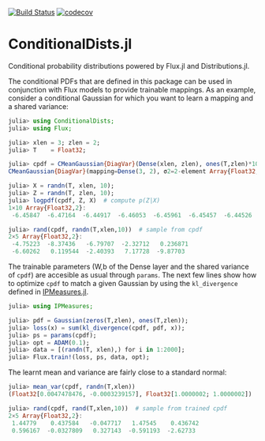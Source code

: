 [![Build Status](https://travis-ci.com/aicenter/ConditionalDists.jl.svg?branch=master)](https://travis-ci.com/aicenter/ConditionalDists.jl)
[![codecov](https://codecov.io/gh/aicenter/ConditionalDists.jl/branch/master/graph/badge.svg)](https://codecov.io/gh/aicenter/ConditionalDists.jl)

# ConditionalDists.jl

Conditional probability distributions powered by Flux.jl and Distributions.jl.

The conditional PDFs that are defined in this package can be used in
conjunction with Flux models to provide trainable mappings. As an example,
consider a conditional Gaussian for which you want to learn a mapping and a
shared variance:

```julia
julia> using ConditionalDists;
julia> using Flux;

julia> xlen = 3; zlen = 2;
julia> T    = Float32;

julia> cpdf = CMeanGaussian{DiagVar}(Dense(xlen, zlen), ones(T,zlen)*10)
CMeanGaussian{DiagVar}(mapping=Dense(3, 2), σ2=2-element Array{Float32,1}

julia> X = randn(T, xlen, 10);
julia> Z = randn(T, zlen, 10);
julia> logpdf(cpdf, Z, X)  # compute p(Z|X)
1×10 Array{Float32,2}:
 -6.45847  -6.47164  -6.44917  -6.46053  -6.45961  -6.45457  -6.44526  -6.4592  -6.47359  -6.45476

julia> rand(cpdf, randn(T,xlen,10))  # sample from cpdf
2×5 Array{Float32,2}:
 -4.75223  -8.37436   -6.79707  -2.32712   0.236871
 -6.60262   0.119544  -2.40393   7.17728  -9.87703 
```

The trainable parameters (W,b of the Dense layer and the shared variance of
`cpdf`) are accesible as usual through `params`.  The next few lines show how
to optimize `cpdf` to match a given Gaussian by using the `kl_divergence` defined
in [IPMeasures.jl](https://github.com/aicenter/IPMeasures.jl).

```julia
julia> using IPMeasures;

julia> pdf = Gaussian(zeros(T,zlen), ones(T,zlen));
julia> loss(x) = sum(kl_divergence(cpdf, pdf, x));
julia> ps = params(cpdf);
julia> opt = ADAM(0.1);
julia> data = [(randn(T, xlen),) for i in 1:2000];
julia> Flux.train!(loss, ps, data, opt);
```

The learnt mean and variance are fairly close to a standard normal:
```julia
julia> mean_var(cpdf, randn(T,xlen))
(Float32[0.0047478476, -0.0003239157], Float32[1.0000002; 1.0000002])

julia> rand(cpdf, rand(T,xlen,10))  # sample from trained cpdf
2×5 Array{Float32,2}:
 1.44779    0.437584   -0.047717   1.47545    0.436742
 0.596167  -0.0327809   0.327143  -0.591193  -2.62733
```
